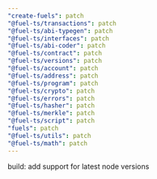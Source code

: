 ```yaml
---
"create-fuels": patch
"@fuel-ts/transactions": patch
"@fuel-ts/abi-typegen": patch
"@fuel-ts/interfaces": patch
"@fuel-ts/abi-coder": patch
"@fuel-ts/contract": patch
"@fuel-ts/versions": patch
"@fuel-ts/account": patch
"@fuel-ts/address": patch
"@fuel-ts/program": patch
"@fuel-ts/crypto": patch
"@fuel-ts/errors": patch
"@fuel-ts/hasher": patch
"@fuel-ts/merkle": patch
"@fuel-ts/script": patch
"fuels": patch
"@fuel-ts/utils": patch
"@fuel-ts/math": patch
---
```


build: add support for latest node versions
